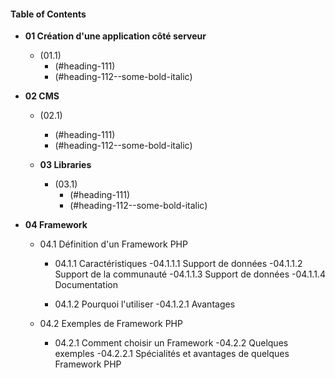 [TOC levels=1-3]: # "#### Table of Contents"
#### Table of Contents
- **01 Création d'une application côté serveur**
    - (01.1)
        - (#heading-111)
        - (#heading-112--some-bold-italic)
        
        
- **02 CMS**
    - (02.1)
        - (#heading-111)
        - (#heading-112--some-bold-italic)
        
      
        
  - **03 Libraries**
    - (03.1)
        - (#heading-111)
        - (#heading-112--some-bold-italic)
        
        
 - **04 Framework**
 
 
    - 04.1 Définition d'un Framework PHP
    
        - 04.1.1 Caractéristiques 
            -04.1.1.1 Support de données
            -04.1.1.2 Support de la communauté
            -04.1.1.3 Support de données
            -04.1.1.4 Documentation
            
        - 04.1.2 Pourquoi l'utiliser 
            -04.1.2.1 Avantages
            
            
    - 04.2 Exemples de Framework PHP

        - 04.2.1 Comment choisir un Framework
         -04.2.2 Quelques exemples 
            -04.2.2.1 Spécialités et avantages de quelques Framework PHP
         
           
    
        
        
        
  
